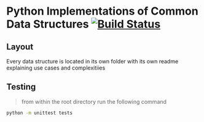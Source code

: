 # Python Implementations of Common Data Structures [![Build Status](https://travis-ci.org/lukebiggerstaff/simple-python-ds.svg?branch=master)](https://travis-ci.org/lukebiggerstaff/simple-python-ds)

## Layout
Every data structure is located in its own folder with its own readme
explaining use cases and complexitiies

## Testing
> from within the root directory run the following command
```sh
python -m unittest tests
```
